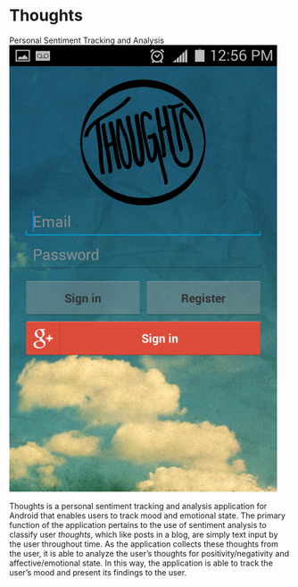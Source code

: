 # Thoughts
Personal Sentiment Tracking and Analysis
![Home Screen](homescreen.png)

Thoughts is a personal sentiment tracking and analysis application for Android that enables users to track mood and emotional state. The primary function of the application pertains to the use of sentiment analysis to classify user <i>thoughts</i>, which like posts in a blog, are simply text input by the user throughout time. As the application collects these thoughts from the user, it is able to analyze the user’s thoughts for positivity/negativity and affective/emotional state. In this way, the application is able to track the user’s mood and present its findings to the user.




